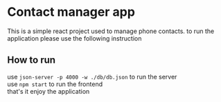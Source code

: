 # Contact manager app

This is a simple react project used to manage phone contacts. to run the application please use the following instruction

## How to run

use `json-server -p 4000 -w ./db/db.json` to run the server \
use `npm start` to run the frontend \
that's it enjoy the application

